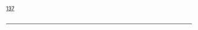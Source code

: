 [137](https://github.com/guilhermeprokisch/ideias/issues/137) 
###### 





-------------------------------------------------------------------------------

